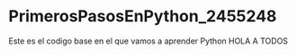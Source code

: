 # PrimerosPasosEnPython_2455248

Este es el codigo base en el que vamos a aprender Python
HOLA A TODOS